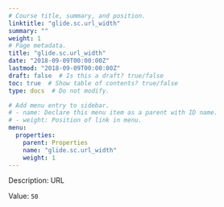 ```yaml
---
# Course title, summary, and position.
linktitle: "glide.sc.url_width"
summary: ""
weight: 1
# Page metadata.
title: "glide.sc.url_width"
date: "2018-09-09T00:00:00Z"
lastmod: "2018-09-09T00:00:00Z"
draft: false  # Is this a draft? true/false
toc: true  # Show table of contents? true/false
type: docs  # Do not modify.

# Add menu entry to sidebar.
# - name: Declare this menu item as a parent with ID name.
# - weight: Position of link in menu.
menu:
  properties:
    parent: Properties
    name: "glide.sc.url_width"
    weight: 1
---
```


Description: URL


Value: `50`
